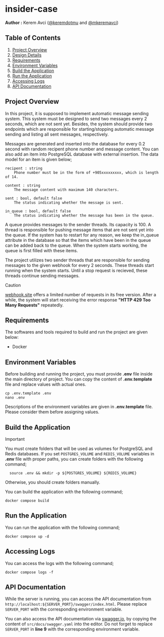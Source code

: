 # insider-case

**Author :** Kerem Avci ([@keremdotmu](https://github.com/keremdotmu) and [@mkeremavci](https://github.com/mkeremavci))


## Table of Contents

1. [Project Overview](#project-overview)
2. [Design Details](#design-details)
3. [Requirements](#requirements)
4. [Environment Variables](#environment-variables)
5. [Build the Application](#build-the-application)
6. [Run the Application](#run-the-application)
7. [Accessing Logs](#accessing-logs)
8. [API Documentation](#api-documentation)


## Project Overview

In this project, it is supposed to implement automatic message sending system. This system must be designed to send two messages every 2 seconds, which are not sent yet. Besides, the system should provide two endpoints which are responsible for starting/stopping automatic message sending and listing all sent messages, respectively.

Messages are generated and inserted into the database for every 0.2 second with random recipent phone number and message content. You can also add an item into PostgreSQL database with external insertion. The data model for an item is given below;

    recipent : string
        Phone number must be in the form of +905xxxxxxxxx, which is length of 14.

    content : string
        The message content with maximum 140 characters.

    sent : bool, default false
        The status indicating whether the message is sent.

    in_queue : bool, default false
        The status indicating whether the message has been in the queue.


A queue provides messages to the sender threads. Its capacity is 100. A thread is responsible for pushing message items that are not sent yet into the queue. If the system has to restart for any reason, we keep the in_queue attribute in the database so that the items which have been in the queue can be added back to the queue. When the system starts working, the queue is first filled with these items.

The project utilizes two sender threads that are responsible for sending messages to the given webhook for every 2 seconds. These threads start running when the system starts. Until a stop request is recieved, these threads continue sending messages.

> [!CAUTION]
> 
> [webhook.site](https://webhook.site/) offers a limited number of requests in its free version.
> After a while, the system will start receiving the error response **"HTTP 429 Too Many Requests"** repeatedly.
>


## Requirements

The softwares and tools required to build and run the project are given below:

- Docker


## Environment Variables

Before building and running the project, you must provide **.env** file inside the main directory of project. You can copy the content of **.env.template** file and replace values with actual ones.

    cp .env.template .env
    nano .env

Descriptions of the environment variables are given in **.env.template** file. Please consider them before assigning values.


## Build the Application

> [!IMPORTANT] 
>
> You must create folders that will be used as volumes for PostgreSQL and Redis databases. If you set `POSTGRES_VOLUME` and `REDIS_VOLUME` variables in **.env** file with proper paths, you can create folders with the following command;
>
>       source .env && mkdir -p ${POSTGRES_VOLUME} ${REDIS_VOLUME}
>
> Otherwise, you should create folders manually.
>

You can build the application with the following command;

    docker compose build


## Run the Application

You can run the application with the following command;

    docker compose up -d


## Accessing Logs

You can access the logs with the following command;

    docker compose logs -f


## API Documentation

While the server is running, you can access the API documentation from `http://localhost:${SERVER_PORT}/swagger/index.html`. Please replace `SERVER_PORT` with the corresponding environment variable.

You can also access the API documentation via [swagger.io](https://editor.swagger.io/), by copying the content of `src/docs/swagger.yaml` into the editor. Do not forget to replace `SERVER_PORT` in **line 9** with the corresponding environment variable.

